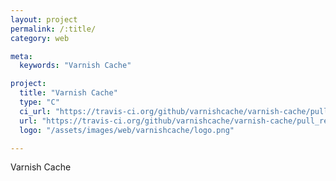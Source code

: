 ```yaml
---
layout: project
permalink: /:title/
category: web

meta:
  keywords: "Varnish Cache"

project:
  title: "Varnish Cache"
  type: "C"
  ci_url: "https://travis-ci.org/github/varnishcache/varnish-cache/pull_requests"
  url: "https://travis-ci.org/github/varnishcache/varnish-cache/pull_requests"
  logo: "/assets/images/web/varnishcache/logo.png"

---
```

<p>Varnish Cache</p>
